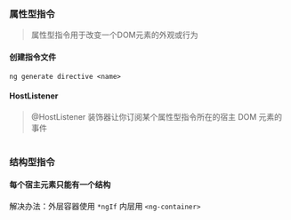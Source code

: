 ### 属性型指令
> 属性型指令用于改变一个DOM元素的外观或行为

#### 创建指令文件
`ng generate directive <name>`

#### HostListener
> @HostListener 装饰器让你订阅某个属性型指令所在的宿主 DOM 元素的事件

#
### 结构型指令

#### 每个宿主元素只能有一个结构
解决办法：外层容器使用 `*ngIf` 内层用 `<ng-container>`
